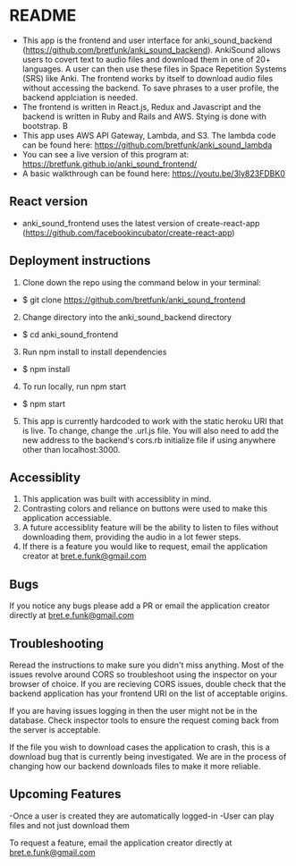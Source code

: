 # README
- This app is the frontend and user interface for anki_sound_backend (https://github.com/bretfunk/anki_sound_backend).  AnkiSound allows users to covert text to audio files and download them in one of 20+ languages.  A user can then use these files in Space Repetition Systems (SRS) like Anki. The frontend works by itself to download audio files without accessing the backend.  To save phrases to a user profile, the backend applciation is needed.
- The frontend is written in React.js, Redux and Javascript and the backend is written in Ruby and Rails and AWS.  Stying is done with bootstrap.
B
- This app uses AWS API Gateway, Lambda, and S3.  The lambda code can be found here: https://github.com/bretfunk/anki_sound_lambda
- You can see a live version of this program at: https://bretfunk.github.io/anki_sound_frontend/
- A basic walkthrough can be found here: https://youtu.be/3ly823FDBK0

## React version
* anki_sound_frontend uses the latest version of create-react-app (https://github.com/facebookincubator/create-react-app)

## Deployment instructions

1. Clone down the repo using the command below in your terminal:
- $ git clone https://github.com/bretfunk/anki_sound_frontend

2. Change directory into the anki_sound_backend directory
- $ cd anki_sound_frontend

3. Run npm install to install dependencies
- $ npm install

4. To run locally, run npm start
- $ npm start

5. This app is currently hardcoded to work with the static heroku URI that is live.  To change, change the .url.js file.  You will also need to add the new address to the backend's cors.rb initialize file if using anywhere other than localhost:3000.

## Accessiblity
1. This application was built with accessiblity in mind.
2. Contrasting colors and reliance on buttons were used to make this application accessiable.
3. A future accessiblity feature will be the ability to listen to files without downloading them, providing the audio in a lot fewer steps.
4. If there is a feature you would like to request, email the application creator at bret.e.funk@gmail.com

## Bugs
If you notice any bugs please add a PR or email the application creator directly at bret.e.funk@gmail.com

## Troubleshooting
Reread the instructions to make sure you didn't miss anything.  Most of the issues revolve around CORS so troubleshoot using the inspector on your browser of choice.  If you are recieving CORS issues, double check that the backend application has your frontend URI on the list of acceptable origins.

If you are having issues logging in then the user might not be in the database.  Check inspector tools to ensure the request coming back from the server is acceptable.

If the file you wish to download cases the application to crash, this is a download bug that is currently being investigated.  We are in the process of changing how our backend downloads files to make it more reliable.

## Upcoming Features
-Once a user is created they are automatically logged-in
-User can play files and not just download them

To request a feature, email the application creator directly at bret.e.funk@gmail.com
